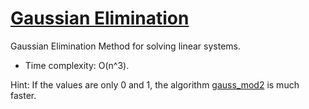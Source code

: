 # [Gaussian Elimination](gauss.cpp)

Gaussian Elimination Method for solving linear systems.
* Time complexity: O(n^3).

Hint: If the values are only 0 and 1, the algorithm [gauss_mod2](gauss_mod2) is much faster.
